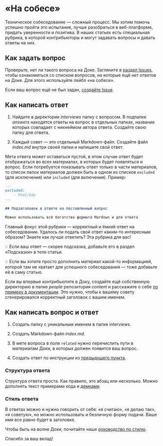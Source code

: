 # «На собесе»

Техническое собеседование — сложный процесс. Мы хотим помочь успешно пройти это испытание, лучше разобраться в веб-платформе, придать уверенности и позитива. В наших статьях есть специальная рубрика, в которой контрибьюторы и могут задавать вопросы и давать ответы на них.

## Как задать вопрос

Проверьте, нет ли такого вопроса на Доке. Загляните в [раздел Issues](https://github.com/doka-guide/content/issues), чтобы ознакомиться со списком вопросов, на которые ещё нет ответов на Доке. Для этого используйте лейбл «на собесе».

Если ваш вопрос ещё не был задан, [cоздайте Issue](https://github.com/doka-guide/content/issues/new?assignees=&labels=&template=3_empty.md&title=).

## Как написать ответ

1. Найдите в директории _interviews_ папку с вопросом. В подпапке _answers_ находятся ответы на вопрос в отдельных папках, название которых совпадает с никнеймом автора ответа. Создайте свою папку для ответа.

2. Каждый совет — это отдельный Markdown-файл. Создайте файл _index.md_ внутри своей папки и напишите свой ответ.

Мета ответа может оставаться пустой, в этом случае ответ будет отображаться во всех материалах, в которых будет появляться и вопрос. Если потребуется показывать ответ только в части материалов, то список папок материалов должен быть в одном из списков `excluded` (для исключения) или `included` (для включения). Пример:

```markdown
---
excluded:
	- html/bdo
---

## Подзаголовок в ответе на поставленный вопрос

Можно использовать всё богатство формата Mardown и для ответа

```

Главный фокус этой рубрики — корректный и ёмкий ответ на собеседовании. Удалось ли подать свой ответ каким-то интересным образом? Знаете как лучше ответить? Эта рубрика для вас!

💡 Если ваш ответ — скорее подсказка, добавьте его в раздел «Подсказки» в теле статьи.

💡 Если вы хотите просто дополнить материал какой-то информацией, которой там не хватает для успешного собеседования — тоже добавьте её в саму статью.

Если вы впервые контрибьютите в Доку, создайте ещё собственную директорию в папке _people_ репозитория _content_ и расскажите о себе [по примеру в документации](people.md). Это нужно, чтобы к вашему совету сгенерировался корректный заголовок с вашим именем.

## Как написать вопрос и ответ

1. Создать папку с уникальным именем в папке _interviews_.

2. Создать Markdown-файл _index.md_.

3. В мете вопроса в поле `related` нужно перечислить пути в материалам Доки, в которых должен появится ваш вопрос.

4. Создать ответ по инструкции из [предыдущего пункта](#как-написать-ответ).

### Структура ответа

Структура ответа проста. Как правило, это абзац или несколько. Можно дополнять текст примерами кода и [демками](demos.md).

### Стиль ответа

В ответах можно и нужно говорить от себя: «я считаю», «я делаю так», «я советую», но можно использовать и безличную форму подачи. Ваше имя все равно будет в заголовке.

Чтобы быть на волне Доки, почитайте наше [руководство по стилю](styleguide.md).

Спасибо за ваш вклад!
